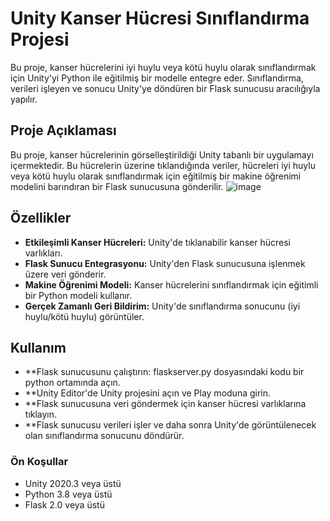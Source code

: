 # Unity Kanser Hücresi Sınıflandırma Projesi

Bu proje, kanser hücrelerini iyi huylu veya kötü huylu olarak sınıflandırmak için Unity'yi Python ile eğitilmiş bir modelle entegre eder. Sınıflandırma, verileri işleyen ve sonucu Unity'ye döndüren bir Flask sunucusu aracılığıyla yapılır.

## Proje Açıklaması
Bu proje, kanser hücrelerinin görselleştirildiği Unity tabanlı bir uygulamayı içermektedir. Bu hücrelerin üzerine tıklandığında veriler, hücreleri iyi huylu veya kötü huylu olarak sınıflandırmak için eğitilmiş bir makine öğrenimi modelini barındıran bir Flask sunucusuna gönderilir.
![image](https://github.com/Osman911P/Ag-Programlama/assets/120224636/47404ef3-b198-41ba-a4e6-821d8914fa11)

## Özellikler
- **Etkileşimli Kanser Hücreleri:** Unity'de tıklanabilir kanser hücresi varlıkları.
- **Flask Sunucu Entegrasyonu:** Unity'den Flask sunucusuna işlenmek üzere veri gönderir.
- **Makine Öğrenimi Modeli:** Kanser hücrelerini sınıflandırmak için eğitimli bir Python modeli kullanır.
- **Gerçek Zamanlı Geri Bildirim:** Unity'de sınıflandırma sonucunu (iyi huylu/kötü huylu) görüntüler.

## Kullanım
- **Flask sunucusunu çalıştırın: flaskserver.py dosyasındaki kodu bir python ortamında açın.
- **Unity Editor'de Unity projesini açın ve Play moduna girin.
- **Flask sunucusuna veri göndermek için kanser hücresi varlıklarına tıklayın.
- **Flask sunucusu verileri işler ve daha sonra Unity'de görüntülenecek olan sınıflandırma sonucunu döndürür.


### Ön Koşullar
- Unity 2020.3 veya üstü
- Python 3.8 veya üstü
- Flask 2.0 veya üstü
